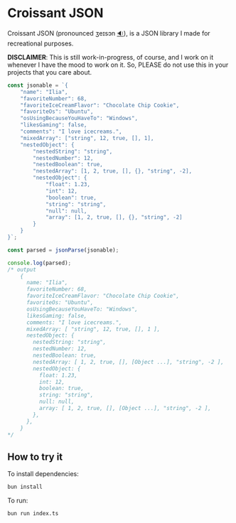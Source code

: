# Croissant JSON
Croissant JSON (pronounced ʒeɪsɔn [🔉](https://youtu.be/uR-f4b0G9lo?si=p68YVjvRKJnR6JDw&t=45)), is a JSON library I made for recreational
purposes.

**DISCLAIMER**: This is still work-in-progress, of course, and I work on it whenever 
I have the mood to work on it. So, PLEASE do not use this in your projects that
you care about.

```ts
const jsonable = `{
    "name": "Ilia",
    "favoriteNumber": 68,
    "favoriteIceCreamFlavor": "Chocolate Chip Cookie",
    "favoriteOs": "Ubuntu",
    "osUsingBecauseYouHaveTo": "Windows",
    "likesGaming": false,
    "comments": "I love icecreams.",
    "mixedArray": ["string", 12, true, [], 1],
    "nestedObject": {
        "nestedString": "string",
        "nestedNumber": 12,
        "nestedBoolean": true,
        "nestedArray": [1, 2, true, [], {}, "string", -2],
        "nestedObject": {
            "float": 1.23,
            "int": 12,
            "boolean": true,
            "string": "string",
            "null": null,
            "array": [1, 2, true, [], {}, "string", -2]
        }
    }
}`;

const parsed = jsonParse(jsonable);

console.log(parsed);
/* output
    {
      name: "Ilia",
      favoriteNumber: 68,
      favoriteIceCreamFlavor: "Chocolate Chip Cookie",
      favoriteOs: "Ubuntu",
      osUsingBecauseYouHaveTo: "Windows",
      likesGaming: false,
      comments: "I love icecreams.",
      mixedArray: [ "string", 12, true, [], 1 ],
      nestedObject: {
        nestedString: "string",
        nestedNumber: 12,
        nestedBoolean: true,
        nestedArray: [ 1, 2, true, [], [Object ...], "string", -2 ],
        nestedObject: {
          float: 1.23,
          int: 12,
          boolean: true,
          string: "string",
          null: null,
          array: [ 1, 2, true, [], [Object ...], "string", -2 ],
        },
      },
    }
*/
```

## How to try it
To install dependencies:

```bash
bun install
```

To run:

```bash
bun run index.ts
```
